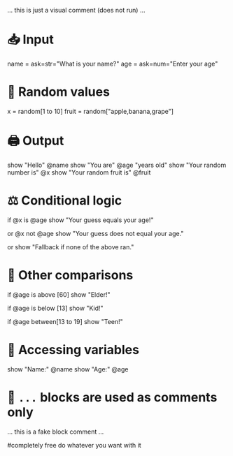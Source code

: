 ... this is just a visual comment (does not run) ...

# 📥 Input
name = ask=str="What is your name?"
age  = ask=num="Enter your age"

# 🎲 Random values
x     = random[1 to 10]
fruit = random["apple,banana,grape"]

# 🖨️ Output
show "Hello" @name
show "You are" @age "years old"
show "Your random number is" @x
show "Your random fruit is" @fruit

# ⚖️ Conditional logic
if @x is @age
  show "Your guess equals your age!"

or @x not @age
  show "Your guess does not equal your age."

or
  show "Fallback if none of the above ran."

# 🔄 Other comparisons
if @age is above [60]
  show "Elder!"

if @age is below [13]
  show "Kid!"

if @age between[13 to 19]
  show "Teen!"

# 🧠 Accessing variables
show "Name:" @name
show "Age:" @age

# 🚫 `...` blocks are used as comments only
... 
this is a fake block comment
...



#completely free do whatever you want with it

